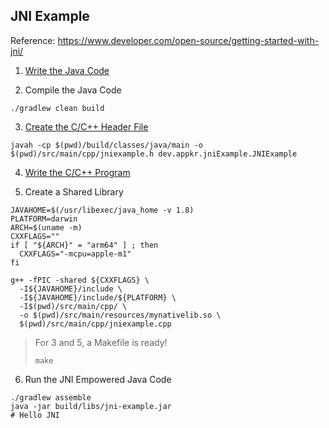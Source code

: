 ## JNI Example

Reference: https://www.developer.com/open-source/getting-started-with-jni/

1. [Write the Java Code](src/main/java/dev/appkr/jniExample/JNIExample.java)

2. Compile the Java Code
```shell
./gradlew clean build
```

3. [Create the C/C++ Header File](src/main/cpp/jniexample.h)
```shell
javah -cp $(pwd)/build/classes/java/main -o $(pwd)/src/main/cpp/jniexample.h dev.appkr.jniExample.JNIExample
```

4. [Write the C/C++ Program](src/main/cpp/jniexample.h)

5. Create a Shared Library
```shell
JAVAHOME=$(/usr/libexec/java_home -v 1.8)
PLATFORM=darwin
ARCH=$(uname -m)
CXXFLAGS=""
if [ "${ARCH}" = "arm64" ] ; then
  CXXFLAGS="-mcpu=apple-m1"
fi

g++ -fPIC -shared ${CXXFLAGS} \
  -I${JAVAHOME}/include \
  -I${JAVAHOME}/include/${PLATFORM} \
  -I$(pwd)/src/main/cpp/ \
  -o $(pwd)/src/main/resources/mynativelib.so \
  $(pwd)/src/main/cpp/jniexample.cpp
```

> For 3 and 5, a Makefile is ready!
> 
> ```shell
> make
> ```

6. Run the JNI Empowered Java Code
```shell
./gradlew assemble
java -jar build/libs/jni-example.jar
# Hello JNI                                                                                  
```
